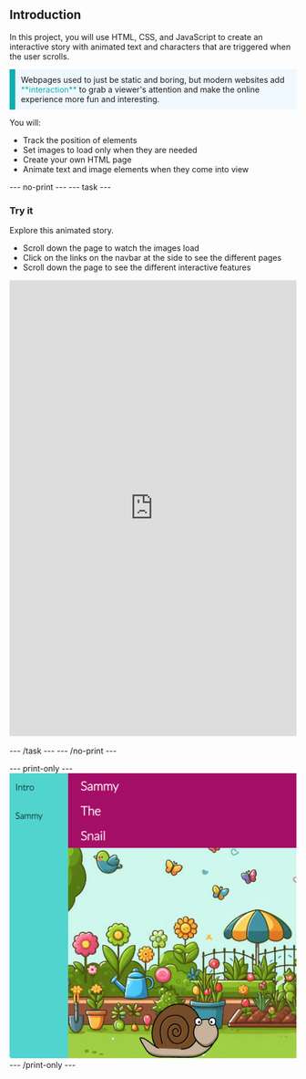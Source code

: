## Introduction

In this project, you will use HTML, CSS, and JavaScript to create an interactive story with animated text and characters that are triggered when the user scrolls.

<p style="border-left: solid; border-width:10px; border-color: #0faeb0; background-color: aliceblue; padding: 10px;">
Webpages used to just be static and boring, but modern websites add <span style="color: #0faeb0">**interaction**</span> to grab a viewer's attention and make the online experience more fun and interesting. 
</p>

You will:
+ Track the position of elements
+ Set images to load only when they are needed
+ Create your own HTML page
+ Animate text and image elements when they come into view

--- no-print ---
--- task ---

### Try it
<div style="display: flex; flex-wrap: wrap">
<div style="flex-basis: 175px; flex-grow: 1">  
Explore this animated story. 

+ Scroll down the page to watch the images load
+ Click on the links on the navbar at the side to see the different pages
+ Scroll down the page to see the different interactive features

<iframe src="https://editor.raspberrypi.org/en/embed/viewer/animated-story-complete" width="100%" height="800" frameborder="0" marginwidth="0" marginheight="0" allowfullscreen> </iframe>
</div>
</div>

--- /task ---
--- /no-print ---

--- print-only ---
![Completed project](images/animated-story.png)
--- /print-only ---
